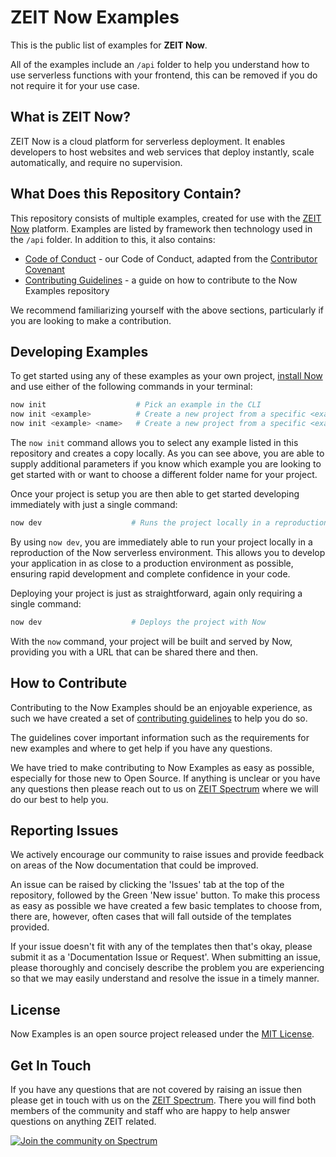 # ZEIT Now Examples

This is the public list of examples for **ZEIT Now**.

All of the examples include an `/api` folder to help you understand how to use serverless functions with your frontend, this can be removed if you do not require it for your use case.

## What is ZEIT Now?

ZEIT Now is a cloud platform for serverless deployment. It enables developers to host websites and web services that deploy instantly, scale automatically, and require no supervision.

## What Does this Repository Contain?

This repository consists of multiple examples, created for use with the [ZEIT Now](https://zeit.co/now) platform. Examples are listed by framework then technology used in the `/api` folder. In addition to this, it also contains:

- [Code of Conduct](https://github.com/zeit/now-examples/blob/master/CODE_OF_CONDUCT.md) - our Code of Conduct, adapted from the [Contributor Covenant](http://contributor-covenant.org)
- [Contributing Guidelines](https://github.com/zeit/now-examples/blob/master/CONTRIBUTING.md) - a guide on how to contribute to the Now Examples repository

We recommend familiarizing yourself with the above sections, particularly if you are looking to make a contribution.

## Developing Examples

To get started using any of these examples as your own project, [install Now](https://zeit.co/docs/v2/getting-started/installation) and use either of the following commands in your terminal:

```sh
now init                    # Pick an example in the CLI
now init <example>          # Create a new project from a specific <example>
now init <example> <name>   # Create a new project from a specific <example> with a different folder <name>
```

The `now init` command allows you to select any example listed in this repository and creates a copy locally. As you can see above, you are able to supply additional parameters if you know which example you are looking to get started with or want to choose a different folder name for your project.

Once your project is setup you are then able to get started developing immediately with just a single command:

```sh
now dev                    # Runs the project locally in a reproduction of the Now serverless environment
```

By using `now dev`, you are immediately able to run your project locally in a reproduction of the Now serverless environment. This allows you to develop your application in as close to a production environment as possible, ensuring rapid development and complete confidence in your code.

Deploying your project is just as straightforward, again only requiring a single command:

```sh
now dev                    # Deploys the project with Now
```

With the `now` command, your project will be built and served by Now, providing you with a URL that can be shared there and then.

## How to Contribute

Contributing to the Now Examples should be an enjoyable experience, as such we have created a set of [contributing guidelines](https://github.com/zeit/docs/blob/master/CONTRIBUTING.md) to help you do so.

The guidelines cover important information such as the requirements for new examples and where to get help if you have any questions.

We have tried to make contributing to Now Examples as easy as possible, especially for those new to Open Source. If anything is unclear or you have any questions then please reach out to us on [ZEIT Spectrum](https://spectrum.chat/zeit) where we will do our best to help you.

## Reporting Issues

We actively encourage our community to raise issues and provide feedback on areas of the Now documentation that could be improved.

An issue can be raised by clicking the 'Issues' tab at the top of the repository, followed by the Green 'New issue' button. To make this process as easy as possible we have created a few basic templates to choose from, there are, however, often cases that will fall outside of the templates provided.

If your issue doesn't fit with any of the templates then that's okay, please submit it as a 'Documentation Issue or Request'. When submitting an issue, please thoroughly and concisely describe the problem you are experiencing so that we may easily understand and resolve the issue in a timely manner.

## License

Now Examples is an open source project released under the [MIT License](https://github.com/zeit/docs/blob/master/LICENSE.md).

## Get In Touch

If you have any questions that are not covered by raising an issue then please get in touch with us on the [ZEIT Spectrum](https://spectrum.chat/zeit). There you will find both members of the community and staff who are happy to help answer questions on anything ZEIT related.

[![Join the community on Spectrum](https://withspectrum.github.io/badge/badge.svg)](https://spectrum.chat/zeit)
